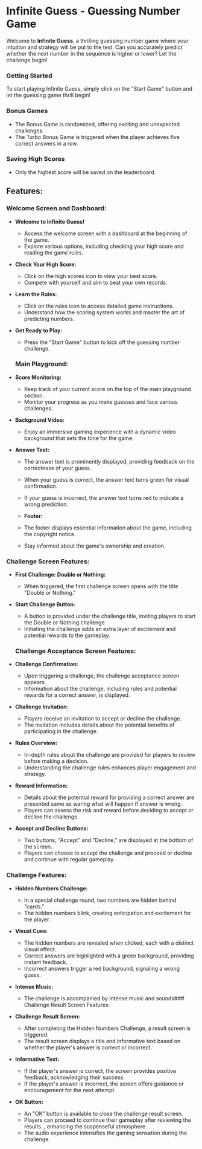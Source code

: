 # Infinite Guess - Guessing Number Game

Welcome to **Infinite Guess**, a thrilling guessing number game where your intuition and strategy will be put to the test. Can you accurately predict whether the next number in the sequence is higher or lower? Let the challenge begin!

### Getting Started

To start playing Infinite Guess, simply click on the "Start Game" button and let the guessing game thrill begin!

### Bonus Games

- The Bonus Game is randomized, offering exciting and unexpected challenges.
- The Turbo Bonus Game is triggered when the player achieves five correct answers in a row.

### Saving High Scores

- Only the highest score will be saved on the leaderboard.


## Features:

### Welcome Screen and Dashboard:

- **Welcome to Infinite Guess!**
  - Access the welcome screen with a dashboard at the beginning of the game.
  - Explore various options, including checking your high score and reading the game rules.

- **Check Your High Score:**
  - Click on the high scores icon to view your best score.
  - Compete with yourself and aim to beat your own records.

- **Learn the Rules:**
  - Click on the rules icon to access detailed game instructions.
  - Understand how the scoring system works and master the art of predicting numbers.

- **Get Ready to Play:**
  - Press the "Start Game" button to kick off the guessing number challenge.

  ### Main Playground:

- **Score Monitoring:**
  - Keep track of your current score on the top of the main playground section.
  - Monitor your progress as you make guesses and face various challenges.

- **Background Video:**
  - Enjoy an immersive gaming experience with a dynamic video background that sets the tone for the game.

- **Answer Text:**
  - The answer text is prominently displayed, providing feedback on the correctness of your guess.
  - When your guess is correct, the answer text turns green for visual confirmation.
  - If your guess is incorrect, the answer text turns red to indicate a wrong prediction.

  - **Footer:**
  - The footer displays essential information about the game, including the copyright notice.
  - Stay informed about the game's ownership and creation.


### Challenge Screen Features:

- **First Challenge: Double or Nothing:**
  - When triggered, the first challenge screen opens with the title "Double or Nothing."

- **Start Challenge Button:**
  - A button is provided under the challenge title, inviting players to start the Double or Nothing challenge.
  - Initiating the challenge adds an extra layer of excitement and potential rewards to the gameplay.

  ### Challenge Acceptance Screen Features:

- **Challenge Confirmation:**
  - Upon triggering a challenge, the challenge acceptance screen appears.
  - Information about the challenge, including rules and potential rewards for a correct answer, is displayed.

- **Challenge Invitation:**
  - Players receive an invitation to accept or decline the challenge.
  - The invitation includes details about the potential benefits of participating in the challenge.

- **Rules Overview:**
  - In-depth rules about the challenge are provided for players to review before making a decision.
  - Understanding the challenge rules enhances player engagement and strategy.

- **Reward Information:**
  - Details about the potential reward for providing a correct answer are presented
  same as waring what will happen if answer is wrong.
  - Players can assess the risk and reward before deciding to accept or decline the challenge.

- **Accept and Decline Buttons:**
  - Two buttons, "Accept" and "Decline," are displayed at the bottom of the screen.
  - Players can choose to accept the challenge and proceed or decline and continue with regular gameplay.

### Challenge Features:

- **Hidden Numbers Challenge:**
  - In a special challenge round, two numbers are hidden behind "cards."
  - The hidden numbers blink, creating anticipation and excitement for the player.

- **Visual Cues:**
  - The hidden numbers are revealed when clicked, each with a distinct visual effect.
  - Correct answers are highlighted with a green background, providing instant feedback.
  - Incorrect answers trigger a red background, signaling a wrong guess.

- **Intense Music:**
  - The challenge is accompanied by intense music and sounds### Challenge Result Screen Features:

- **Challenge Result Screen:**
  - After completing the Hidden Numbers Challenge, a result screen is triggered.
  - The result screen displays a title and informative text based on whether the player's answer is correct or incorrect.

- **Informative Text:**
  - If the player's answer is correct, the screen provides positive feedback, acknowledging their success.
  - If the player's answer is incorrect, the screen offers guidance or encouragement for the next attempt.

- **OK Button:**
  - An "OK" button is available to close the challenge result screen.
  - Players can proceed to continue their gameplay after reviewing the results.
, enhancing the suspenseful atmosphere.
  - The audio experience intensifies the gaming sensation during the challenge.
